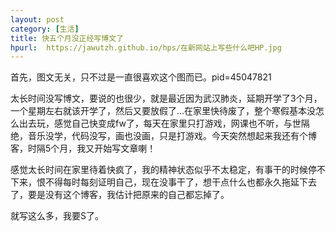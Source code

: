 ```yaml
---
layout: post
category: [生活]
title: 快五个月没正经写博文了
hpurl:  https://jawutzh.github.io/hps/在新网站上写些什么吧HP.jpg
---
```


首先，图文无关，只不过是一直很喜欢这个图而已。pid=45047821

太长时间没写博文，要说的也很少，就是最近因为武汉肺炎，延期开学了3个月，一个星期左右就该开学了，然后又要放假了...在家里快待废了，整个寒假基本没怎么出去玩，感觉自己快变成fw了，每天在家里只打游戏，网课也不听，与世隔绝，音乐没学，代码没写，画也没画，只是打游戏。今天突然想起来我还有个博客，时隔5个月，我又开始写文章喇！

感觉太长时间在家里待着快疯了，我的精神状态似乎不太稳定，有事干的时候停不下来，恨不得每时每刻证明自己，现在没事干了，想干点什么也都永久拖延下去了，要是没有这个博客，我估计把原来的自己都忘掉了。

就写这么多，我要S了。



